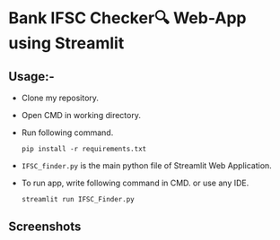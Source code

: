 # Bank IFSC Checker🔍 Web-App using Streamlit


## Usage:-

- Clone my repository.
- Open CMD in working directory.
- Run following command.

  ```
  pip install -r requirements.txt
  ```
- `IFSC_finder.py` is the main python file of Streamlit Web Application.
- To run app, write following command in CMD. or use any IDE.

  ```
  streamlit run IFSC_Finder.py
  ```

## Screenshots

<img src="">



